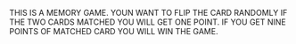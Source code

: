 THIS IS A MEMORY GAME.
YOUN WANT TO FLIP THE CARD RANDOMLY IF THE TWO CARDS MATCHED YOU WILL GET ONE POINT.
IF YOU GET NINE POINTS OF MATCHED CARD YOU WILL WIN THE GAME.
